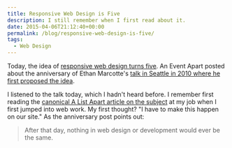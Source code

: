 ```yaml
---
title: Responsive Web Design is Five
description: I still remember when I first read about it.
date: 2015-04-06T21:12:40+00:00
permalink: /blog/responsive-web-design-is-five/
tags:
  - Web Design
---
```


Today, the idea of [responsive web design turns five](http://aneventapart.com/news/post/five-years-ago-today-responsive-web-designs-debut). An Event Apart posted about the anniversary of Ethan Marcotte's [talk in Seattle in 2010 where he first proposed the idea](http://aneventapart.com/news/post/ethan-marcotte-a-dao-of-flexibility-video).

I listened to the talk today, which I hadn't heard before. I remember first reading the [canonical A List Apart article on the subject](http://alistapart.com/article/responsive-web-design) at my job when I first jumped into web work. My first thought? "I have to make this happen on our site." As the anniversary post points out:

> After that day, nothing in web design or development would ever be the same.
